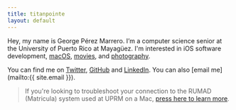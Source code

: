```yaml
---
title: titanpointe
layout: default
---
```


Hey, my name is George P&eacute;rez Marrero. I’m a computer science senior at the University of Puerto Rico at Mayag&uuml;ez. I'm interested in iOS software development, [macOS](https://www.apple.com/macos/), [movies](https://letterboxd.com/georgeperez/), and [photography](https://instagram.com/georgeperez/).

You can find me on [Twitter](https://twitter.com/georgeperez/), [GitHub](https://github.com/georgeperez/) and [LinkedIn](https://www.linkedin.com/in/georgeperezmarrero/). You can also [email me](mailto:{{ site.email }}).

<blockquote>
  If you're looking to troubleshoot your connection to the RUMAD (Matricula) system used at UPRM on a Mac, <a href="/matricula/">press here to learn more</a>.
</blockquote>
